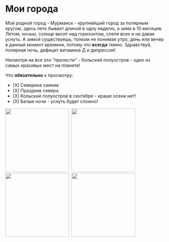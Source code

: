 # Мои города 

Мой родной город - Мурманск - крупнейший город за полярным кругом, здесь лето бывает длиной в одну неделю, а зима в 10 месяцев. Летом, ночью,  солнце висит над горизонтом, слепя всех и не давая уснуть. А зимой существуешь, толком не понимая утро, день или вечер в данный момент времени, потому что **всегда** темно. Здравствуй, полярная ночь, дифицит витамина Д и дипрессия!

Несмотря на все эти _"прелести"_ - Кольский полуостров - одно из самых красивых мест на планете! 

Что  **обязательно** к просмотру:
 - [Х] Северное сияние
 - [Х] Праздник севера
 - [Х] Кольский полуостров в сентябре - краше осени нет!
 - [Х] Белые ночи - уснуть будет сложно!
  
<kbd>                                               
<img src="https://static.tildacdn.com/tild6166-6338-4062-b536-333432653234/i.jpg" width="200" height="200">
<kbd>
<img src="http://i.mycdn.me/i?r=AzFIxPtkV78jcmdRfpoIOyaJZeowuqtABxERquk9f_rGUzO7EuABt8t6j6ROsg0SwU4" width="200" height="200">
<img src="https://cs.pikabu.ru/post_img/big/2013/07/13/7/1373712017_1656637261.jpg" width="200" height="200">
<img src="https://static.mk.ru/upload/entities/2023/03/28/16/articles/facebookPicture/5b/c2/a9/9d/d04fea88c917dd3800b867ffd8061298.jpg" width="200" height="200">

